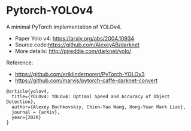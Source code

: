 # Pytorch-YOLOv4

A minimal PyTorch implementation of YOLOv4.

- Paper Yolo v4: https://arxiv.org/abs/2004.10934
- Source code:https://github.com/AlexeyAB/darknet
- More details: http://pjreddie.com/darknet/yolo/


Reference:
- https://github.com/eriklindernoren/PyTorch-YOLOv3
- https://github.com/marvis/pytorch-caffe-darknet-convert

```
@article{yolov4,
  title={YOLOv4: YOLOv4: Optimal Speed and Accuracy of Object Detection},
  author={Alexey Bochkovskiy, Chien-Yao Wang, Hong-Yuan Mark Liao},
  journal = {arXiv},
  year={2020}
}
```